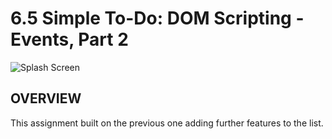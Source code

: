 #  6.5 Simple To-Do: DOM Scripting - Events, Part 2

![Splash Screen](https://raw.github.com/mikemarin/Bloc-6.6-TodoApp/master/_Assets/Bloc-6.6-TodoApp.png)

## OVERVIEW

This assignment built on the previous one adding further features to the list.
